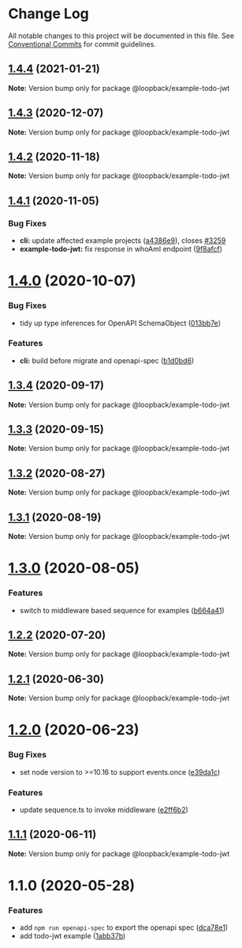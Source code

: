 # Change Log

All notable changes to this project will be documented in this file.
See [Conventional Commits](https://conventionalcommits.org) for commit guidelines.

## [1.4.4](https://github.com/strongloop/loopback-next/compare/@loopback/example-todo-jwt@1.4.3...@loopback/example-todo-jwt@1.4.4) (2021-01-21)

**Note:** Version bump only for package @loopback/example-todo-jwt





## [1.4.3](https://github.com/strongloop/loopback-next/compare/@loopback/example-todo-jwt@1.4.2...@loopback/example-todo-jwt@1.4.3) (2020-12-07)

**Note:** Version bump only for package @loopback/example-todo-jwt





## [1.4.2](https://github.com/strongloop/loopback-next/compare/@loopback/example-todo-jwt@1.4.1...@loopback/example-todo-jwt@1.4.2) (2020-11-18)

**Note:** Version bump only for package @loopback/example-todo-jwt





## [1.4.1](https://github.com/strongloop/loopback-next/compare/@loopback/example-todo-jwt@1.4.0...@loopback/example-todo-jwt@1.4.1) (2020-11-05)


### Bug Fixes

* **cli:** update affected example projects ([a4386e9](https://github.com/strongloop/loopback-next/commit/a4386e921713739417de5d4795950209d2f14e22)), closes [#3259](https://github.com/strongloop/loopback-next/issues/3259)
* **example-todo-jwt:** fix response in whoAmI endpoint ([9f8afcf](https://github.com/strongloop/loopback-next/commit/9f8afcf1c099e80825c6c3ba2983b07aa3683ed2))





# [1.4.0](https://github.com/strongloop/loopback-next/compare/@loopback/example-todo-jwt@1.3.4...@loopback/example-todo-jwt@1.4.0) (2020-10-07)


### Bug Fixes

* tidy up type inferences for OpenAPI SchemaObject ([013bb7e](https://github.com/strongloop/loopback-next/commit/013bb7e4c0f7499a7f77c152dea7caa14e19b7cc))


### Features

* **cli:** build before migrate and openapi-spec ([b1d0bd6](https://github.com/strongloop/loopback-next/commit/b1d0bd69319f71712d2dd257e3dea734218b3cbb))





## [1.3.4](https://github.com/strongloop/loopback-next/compare/@loopback/example-todo-jwt@1.3.3...@loopback/example-todo-jwt@1.3.4) (2020-09-17)

**Note:** Version bump only for package @loopback/example-todo-jwt





## [1.3.3](https://github.com/strongloop/loopback-next/compare/@loopback/example-todo-jwt@1.3.2...@loopback/example-todo-jwt@1.3.3) (2020-09-15)

**Note:** Version bump only for package @loopback/example-todo-jwt





## [1.3.2](https://github.com/strongloop/loopback-next/compare/@loopback/example-todo-jwt@1.3.1...@loopback/example-todo-jwt@1.3.2) (2020-08-27)

**Note:** Version bump only for package @loopback/example-todo-jwt





## [1.3.1](https://github.com/strongloop/loopback-next/compare/@loopback/example-todo-jwt@1.3.0...@loopback/example-todo-jwt@1.3.1) (2020-08-19)

**Note:** Version bump only for package @loopback/example-todo-jwt





# [1.3.0](https://github.com/strongloop/loopback-next/compare/@loopback/example-todo-jwt@1.2.2...@loopback/example-todo-jwt@1.3.0) (2020-08-05)


### Features

* switch to middleware based sequence for examples ([b664a41](https://github.com/strongloop/loopback-next/commit/b664a4195a81c7cd4a4f71e4f7cacb9edb21347b))





## [1.2.2](https://github.com/strongloop/loopback-next/compare/@loopback/example-todo-jwt@1.2.1...@loopback/example-todo-jwt@1.2.2) (2020-07-20)

**Note:** Version bump only for package @loopback/example-todo-jwt





## [1.2.1](https://github.com/strongloop/loopback-next/compare/@loopback/example-todo-jwt@1.2.0...@loopback/example-todo-jwt@1.2.1) (2020-06-30)

**Note:** Version bump only for package @loopback/example-todo-jwt





# [1.2.0](https://github.com/strongloop/loopback-next/compare/@loopback/example-todo-jwt@1.1.1...@loopback/example-todo-jwt@1.2.0) (2020-06-23)


### Bug Fixes

* set node version to >=10.16 to support events.once ([e39da1c](https://github.com/strongloop/loopback-next/commit/e39da1ca47728eafaf83c10ce35b09b03b6a4edc))


### Features

* update sequence.ts to invoke middleware ([e2ff6b2](https://github.com/strongloop/loopback-next/commit/e2ff6b22367e919926d0f41f6d939d988c654c00))





## [1.1.1](https://github.com/strongloop/loopback-next/compare/@loopback/example-todo-jwt@1.1.0...@loopback/example-todo-jwt@1.1.1) (2020-06-11)

**Note:** Version bump only for package @loopback/example-todo-jwt





# 1.1.0 (2020-05-28)


### Features

* add `npm run openapi-spec` to export the openapi spec ([dca78e1](https://github.com/strongloop/loopback-next/commit/dca78e1ba3241ed2a0e7067e00cc1afd001f0335))
* add todo-jwt example ([1abb37b](https://github.com/strongloop/loopback-next/commit/1abb37b5b2489aad5900182e129c15c27187d2fc))
